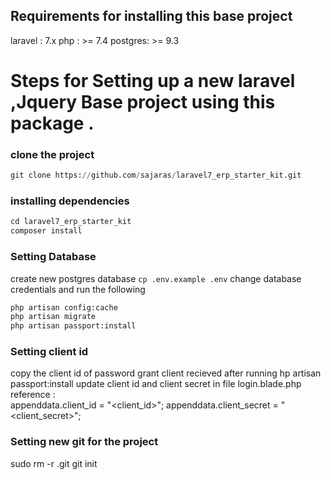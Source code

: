 ##  Requirements for installing this base project 
laravel : 7.x
php : >= 7.4
postgres: >= 9.3

# Steps for Setting up a new laravel ,Jquery Base project using this package . 

### clone the project 
```python
git clone https://github.com/sajaras/laravel7_erp_starter_kit.git
```
### installing dependencies
```python
cd laravel7_erp_starter_kit
composer install
```
### Setting Database
create new postgres database
`cp .env.example .env`
change database credentials and run the following

```python
php artisan config:cache
php artisan migrate
php artisan passport:install
```
###  Setting client id  
copy the client id of password grant client recieved after running hp artisan passport:install
update client id and client secret in file login.blade.php
reference :  
appenddata.client_id = "<client_id>";
 appenddata.client_secret = "<client_secret>";

 ###  Setting new git  for the project 

 sudo rm -r .git
git init





